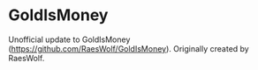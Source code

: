 # GoldIsMoney
Unofficial update to GoldIsMoney (https://github.com/RaesWolf/GoldIsMoney).  Originally created by RaesWolf.